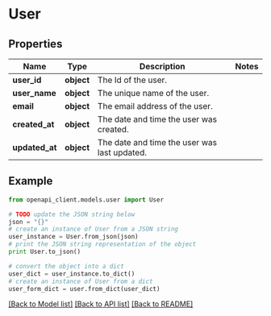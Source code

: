 # User


## Properties
Name | Type | Description | Notes
------------ | ------------- | ------------- | -------------
**user_id** | **object** | The Id of the user. | 
**user_name** | **object** | The unique name of the user. | 
**email** | **object** | The email address of the user. | 
**created_at** | **object** | The date and time the user was created. | 
**updated_at** | **object** | The date and time the user was last updated. | 

## Example

```python
from openapi_client.models.user import User

# TODO update the JSON string below
json = "{}"
# create an instance of User from a JSON string
user_instance = User.from_json(json)
# print the JSON string representation of the object
print User.to_json()

# convert the object into a dict
user_dict = user_instance.to_dict()
# create an instance of User from a dict
user_form_dict = user.from_dict(user_dict)
```
[[Back to Model list]](../README.md#documentation-for-models) [[Back to API list]](../README.md#documentation-for-api-endpoints) [[Back to README]](../README.md)


